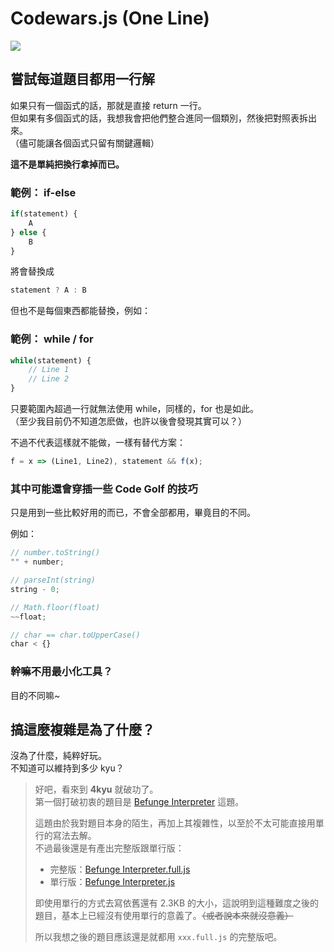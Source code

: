 # Codewars.js (One Line)

[![](https://www.codewars.com/users/LianSheng197/badges/large)](https://www.codewars.com/users/LianSheng197)

## 嘗試每道題目都用一行解
如果只有一個函式的話，那就是直接 return 一行。  
但如果有多個函式的話，我想我會把他們整合進同一個類別，然後把對照表拆出來。  
（儘可能讓各個函式只留有關鍵邏輯）

**這不是單純把換行拿掉而已。**

### 範例： if-else

```js
if(statement) {
    A
} else {
    B
}
```

將會替換成

```js
statement ? A : B
```

但也不是每個東西都能替換，例如：

### 範例： while / for

```js
while(statement) {
    // Line 1
    // Line 2
}
```

只要範圍內超過一行就無法使用 while，同樣的，for 也是如此。  
（至少我目前仍不知道怎麽做，也許以後會發現其實可以？）

不過不代表這樣就不能做，一樣有替代方案：

```js
f = x => (Line1, Line2), statement && f(x);
```

### 其中可能還會穿插一些 Code Golf 的技巧

只是用到一些比較好用的而已，不會全部都用，畢竟目的不同。

例如：

```js
// number.toString()
"" + number;

// parseInt(string)
string - 0;

// Math.floor(float)
~~float;

// char == char.toUpperCase()
char < {} 
```

### 幹嘛不用最小化工具？

目的不同嘛~


## 搞這麼複雜是為了什麼？

沒為了什麼，純粹好玩。  
不知道可以維持到多少 kyu？

> 好吧，看來到 **4kyu** 就破功了。  
> 第一個打破初衷的題目是 [Befunge Interpreter](https://www.codewars.com/kata/526c7b931666d07889000a3c) 這題。
>
> 這題由於我對題目本身的陌生，再加上其複雜性，以至於不太可能直接用單行的寫法去解。  
> 不過最後還是有產出完整版跟單行版：
> * 完整版：[Befunge Interpreter.full.js](4kyu/Befunge%20Interpreter.full.js)
> * 單行版：[Befunge Interpreter.js](4kyu/Befunge%20Interpreter.js)
>
> 即使用單行的方式去寫依舊還有 2.3KB 的大小，這說明到這種難度之後的題目，基本上已經沒有使用單行的意義了。~~（或者說本來就沒意義）~~  
> 
> 所以我想之後的題目應該還是就都用 `xxx.full.js` 的完整版吧。